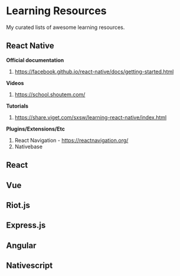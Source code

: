 # Learning Resources

My curated lists of awesome learning resources.

## React Native

**Official documentation**

1. https://facebook.github.io/react-native/docs/getting-started.html

**Videos**

1. https://school.shoutem.com/

**Tutorials**

1. https://share.viget.com/sxsw/learning-react-native/index.html

**Plugins/Extensions/Etc**

1. React Navigation - https://reactnavigation.org/
2. Nativebase



## React

## Vue

## Riot.js

## Express.js

## Angular

## Nativescript

